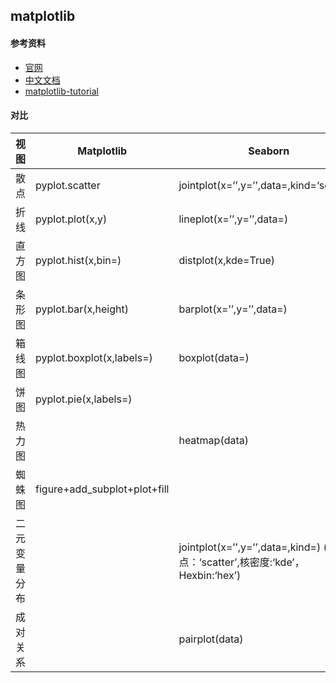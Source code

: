 ## matplotlib

#### 参考资料

- [官网](https://matplotlib.org)
- [中文文档](https://www.matplotlib.org.cn/)
- [matplotlib-tutorial](https://github.com/rougier/matplotlib-tutorial)


#### 对比

|视图|	Matplotlib|	Seaborn|
|---|---|---|
|散点|	pyplot.scatter|	jointplot(x=’’,y=’’,data=,kind=‘scatter’)|
折线	|pyplot.plot(x,y)|	lineplot(x=’’,y=’’,data=)|
|直方图|	pyplot.hist(x,bin=)	|distplot(x,kde=True)|
|条形图|	pyplot.bar(x,height)|	barplot(x=’’,y=’’,data=)|
|箱线图|	pyplot.boxplot(x,labels=)|	boxplot(data=)|
|饼图|	pyplot.pie(x,labels=)	||
|热力图| |		heatmap(data)|
|蜘蛛图|	figure+add_subplot+plot+fill| |	
|二元变量分布		| |jointplot(x=’’,y=’’,data=,kind=) (散点：‘scatter’,核密度:‘kde’，Hexbin:‘hex’)|
|成对关系|		|pairplot(data)|